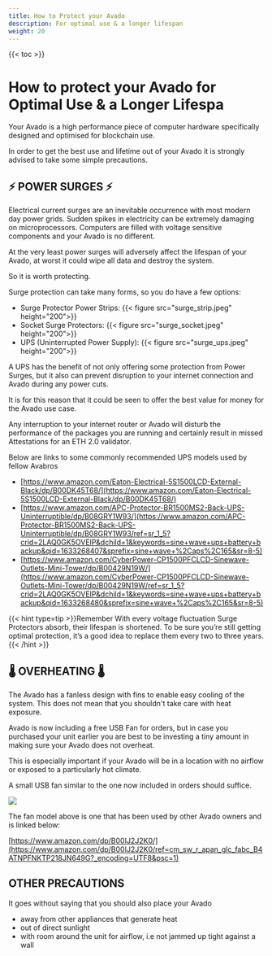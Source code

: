 ```yaml
---
title: How to Protect your Avado
description: For optimal use & a longer lifespan
weight: 20
---
```

{{< toc >}}

# How to protect your Avado for Optimal Use & a Longer Lifespa

Your Avado is a high performance piece of computer hardware specifically designed and optimised for blockchain use.

In order to get the best use and lifetime out of your Avado it is strongly advised to take some simple precautions.

## ⚡️ POWER SURGES ⚡️

Electrical current surges are an inevitable occurrence with most modern day power grids. Sudden spikes in electricity can be extremely damaging on microprocessors. Computers are filled with voltage sensitive components and your Avado is no different.

At the very least power surges will adversely affect the lifespan of your Avado, at worst it could wipe all data and destroy the system.

So it is worth protecting.

Surge protection can take many forms, so you do have a few options:

- Surge Protector Power Strips: {{< figure src="surge_strip.jpeg" height="200">}}
- Socket Surge Protectors: {{< figure src="surge_socket.jpeg" height="200">}}
- UPS (Uninterrupted Power Supply): {{< figure src="surge_ups.jpeg" height="200">}}

A UPS has the benefit of not only offering some protection from Power Surges, but it also can prevent disruption to your internet connection and Avado during any power cuts.

It is for this reason that it could be seen to offer the best value for money for the Avado use case.

Any interruption to your internet router or Avado will disturb the performance of the packages you are running and certainly result in missed Attestations for an ETH 2.0 validator.

Below are links to some commonly recommended UPS models used by fellow Avabros
* [https://www.amazon.com/Eaton-Electrical-5S1500LCD-External-Black/dp/B00DK45T68/](https://www.amazon.com/Eaton-Electrical-5S1500LCD-External-Black/dp/B00DK45T68/)
* [https://www.amazon.com/APC-Protector-BR1500MS2-Back-UPS-Uninterruptible/dp/B08GRY1W93/](https://www.amazon.com/APC-Protector-BR1500MS2-Back-UPS-Uninterruptible/dp/B08GRY1W93/ref=sr_1_5?crid=2LAQ0GK5OVEIP&dchild=1&keywords=sine+wave+ups+battery+backup&qid=1633268407&sprefix=sine+wave+%2Caps%2C165&sr=8-5)
* [https://www.amazon.com/CyberPower-CP1500PFCLCD-Sinewave-Outlets-Mini-Tower/dp/B00429N19W/](https://www.amazon.com/CyberPower-CP1500PFCLCD-Sinewave-Outlets-Mini-Tower/dp/B00429N19W/ref=sr_1_5?crid=2LAQ0GK5OVEIP&dchild=1&keywords=sine+wave+ups+battery+backup&qid=1633268480&sprefix=sine+wave+%2Caps%2C165&sr=8-5)

{{< hint type=tip >}}Remember
With every voltage fluctuation Surge Protectors absorb, their lifespan is shortened. To be sure you’re still getting optimal protection, it’s a good idea to replace them every two to three years.
{{< /hint >}}

## 🌡️ OVERHEATING 🌡️

The Avado has a fanless design with fins to enable easy cooling of the system. This does not mean that you shouldn't take care with heat exposure.

Avado is now including a free USB Fan for orders, but in case you purchased your unit earlier you are best to be investing a tiny amount in making sure your Avado does not overheat.

This is especially important if your Avado will be in a location with no airflow or exposed to a particularly hot climate.

A small USB fan similar to the one now included in orders should suffice.

![](fans1.jpeg)

The fan model above is one that has been used by other Avado owners and is linked below:

[https://www.amazon.com/dp/B00IJ2J2K0/](https://www.amazon.com/dp/B00IJ2J2K0/ref=cm_sw_r_apan_glc_fabc_B4ATNPFNKTP218JN649G?_encoding=UTF8&psc=1)

## OTHER PRECAUTIONS

It goes without saying that you should also place your Avado

- away from other appliances that generate heat
- out of direct sunlight
- with room around the unit for airflow, i.e not jammed up tight against a wall